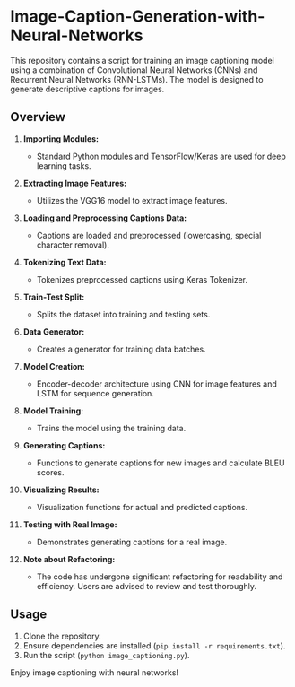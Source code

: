 # Image-Caption-Generation-with-Neural-Networks

This repository contains a script for training an image captioning model using a combination of Convolutional Neural Networks (CNNs) and Recurrent Neural Networks (RNN-LSTMs). The model is designed to generate descriptive captions for images.

## Overview

1. **Importing Modules:**
   - Standard Python modules and TensorFlow/Keras are used for deep learning tasks.

2. **Extracting Image Features:**
   - Utilizes the VGG16 model to extract image features.

3. **Loading and Preprocessing Captions Data:**
   - Captions are loaded and preprocessed (lowercasing, special character removal).

4. **Tokenizing Text Data:**
   - Tokenizes preprocessed captions using Keras Tokenizer.

5. **Train-Test Split:**
   - Splits the dataset into training and testing sets.

6. **Data Generator:**
   - Creates a generator for training data batches.

7. **Model Creation:**
   - Encoder-decoder architecture using CNN for image features and LSTM for sequence generation.

8. **Model Training:**
   - Trains the model using the training data.

9. **Generating Captions:**
   - Functions to generate captions for new images and calculate BLEU scores.

10. **Visualizing Results:**
    - Visualization functions for actual and predicted captions.

11. **Testing with Real Image:**
    - Demonstrates generating captions for a real image.

12. **Note about Refactoring:**
    - The code has undergone significant refactoring for readability and efficiency. Users are advised to review and test thoroughly.

## Usage

1. Clone the repository.
2. Ensure dependencies are installed (`pip install -r requirements.txt`).
3. Run the script (`python image_captioning.py`).

Enjoy image captioning with neural networks!
